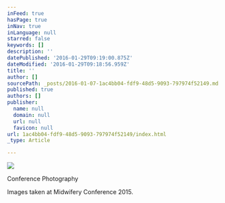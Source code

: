```yaml
---
inFeed: true
hasPage: true
inNav: true
inLanguage: null
starred: false
keywords: []
description: ''
datePublished: '2016-01-29T09:19:00.875Z'
dateModified: '2016-01-29T09:18:56.959Z'
title: ''
author: []
sourcePath: _posts/2016-01-07-1ac4bb04-fdf9-48d5-9093-797974f52149.md
published: true
authors: []
publisher:
  name: null
  domain: null
  url: null
  favicon: null
url: 1ac4bb04-fdf9-48d5-9093-797974f52149/index.html
_type: Article

---
```

![](https://the-grid-user-content.s3-us-west-2.amazonaws.com/16224dc5-fbc7-4392-8b95-d1f33824e6bb.jpg)

Conference Photography

Images taken at Midwifery Conference 2015\.